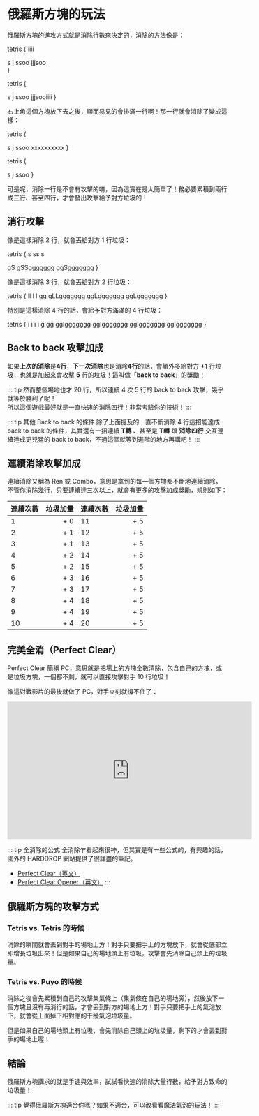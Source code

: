 # 俄羅斯方塊的玩法

俄羅斯方塊的進攻方式就是消除行數來決定的，消除的方法像是：

tetris {
      iiii

  s
j ssoo
jjjsoo  
}

tetris {


  s
j ssoo
jjjsooiiii
}

右上角這個方塊放下去之後，顯而易見的會排滿一行啊！那一行就會消除了變成這樣：

tetris {


  s
j ssoo
xxxxxxxxxx
}

tetris {



  s
j ssoo
}

可是呢，消除一行是不會有攻擊的唷，因為這實在是太簡單了！務必要累積到兩行或三行、甚至四行，才會發出攻擊給予對方垃圾的！

## 消行攻擊

像是這樣消除 2 行，就會丟給對方 1 行垃圾：

tetris {
 s
 ss
  s

gS
gSSggggggg
ggSggggggg
}

像是這樣消除 3 行，就會丟給對方 2 行垃圾：

tetris {
 ll
  l
  l
       gg
gLLggggggg
ggLggggggg
ggLggggggg
}

特別是這樣消除 4 行的話，會給予對方滿滿的 4 行垃圾：

tetris {
  i
  i
  i
  i      g
        gg
ggIggggggg
ggIggggggg
ggIggggggg
ggIggggggg
}

## Back to back 攻擊加成

如果**上次的消除**是**4行**，**下一次消除**也是消除**4行**的話，會額外多給對方 **+1** 行垃圾，也就是加起來會攻擊 **5** 行的垃圾！這叫做「**back to back**」的獎勵！

::: tip
然而整個場地也才 20 行，所以連續 4 次 5 行的 back to back 攻擊，幾乎就等於勝利了呢！  
所以這個遊戲最好就是一直快速的消除四行！非常考驗你的技術！
:::

::: tip 其他 Back to back 的條件
除了上面提及的一直不斷消除 4 行這招能達成 back to back 的條件，其實還有一招連續 **T轉** 、甚至是 **T轉** 跟 **消除四行** 交互連續達成更兇猛的 back to back，不過這個就等到進階的地方再講吧！
:::

## 連續消除攻擊加成

連續消除又稱為 Ren 或 Combo，意思是拿到的每一個方塊都不斷地連續消除，不管你消除幾行，只要連續達三次以上，就會有更多的攻擊加成獎勵，規則如下：

| 連續次數 |	垃圾加量 | 連續次數 |	垃圾加量 |
| ------- | ------: | ------- | ------: |
| 1       |     + 0 | 11      |     + 5 |
| 2       |     + 1 | 12      |     + 5 |
| 3       |     + 1 | 13      |     + 5 |
| 4       |     + 2 | 14      |     + 5 |
| 5       |     + 2 | 15      |     + 5 |
| 6       |     + 3 | 16      |     + 5 |
| 7       |     + 3 | 17      |     + 5 |
| 8       |     + 4 | 18      |     + 5 |
| 9       |     + 4 | 19      |     + 5 |
| 10      |     + 4 | 20      |     + 5 |

## 完美全消（Perfect Clear）

Perfect Clear 簡稱 PC，意思就是把場上的方塊全數清除，包含自己的方塊，或是垃圾方塊，一個都不剩，就可以直接攻擊對手 10 行垃圾！

像這對戰影片的最後就做了 PC，對手立刻就撐不住了：

<div class="youtube">
<iframe width="560" height="315" src="https://www.youtube.com/embed/KqXKoo53p6U?start=19" frameborder="0" allow="accelerometer; autoplay; encrypted-media; gyroscope; picture-in-picture" allowfullscreen></iframe>
</div>

::: tip 全消除的公式
全消除乍看起來很神，但其實是有一些公式的，有興趣的話，國外的 HARDDROP 網站提供了很詳盡的筆記。
- [Perfect Clear（英文）](https://harddrop.com/wiki/Perfect_clear)
- [Perfect Clear Opener（英文）](https://harddrop.com/wiki/Perfect_Clear_Opener)
:::

## 俄羅斯方塊的攻擊方式

### Tetris vs. Tetris 的時候

消除的瞬間就會丟到對手的場地上方！對手只要把手上的方塊放下，就會從底部立即增長垃圾出來！但是如果自己的場地頭上有垃圾，攻擊會先消除自己頭上的垃圾量。

### Tetris vs. Puyo 的時候

消除之後會先累積到自己的攻擊集氣條上（集氣條在自己的場地旁），然後放下一個方塊且沒有再消行的話，才會丟到對方的場地上方！對手只要把手上的氣泡放下，就會從上面掉下相對應的干擾氣泡垃圾量。

但是如果自己的場地頭上有垃圾，會先消除自己頭上的垃圾量，剩下的才會丟到對手的場地上喔！

## 結論

俄羅斯方塊講求的就是手速與效率，試試看快速的消除大量行數，給予對方致命的垃圾量！

::: tip
覺得俄羅斯方塊適合你嗎？如果不適合，可以改看看[魔法氣泡的玩法](/beginner/puyo-attack.html)！
:::
